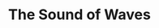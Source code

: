 ---
layout: archive_film
permalink: en/archive/2021/extra-short/the-sound-of-waves

title: The Sound of Waves
director: Victor Claramunt
country: Spain
description: "Feeling the sea is not only for people who sail. Everyone can express the sea within."
category: extra-short
image_folder: images/films/archive/2021/extra-short/the-sound-of-waves
is_winner: false
submission_year: 2021
lang: en
---
